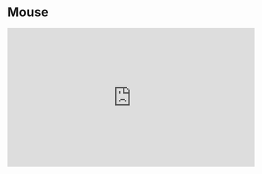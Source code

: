 # Mouse

<iframe 
    width="560" 
    height="315" 
    src="https://www.youtube.com/embed/OOxd4EIs1Q0" 
    title="YouTube video player" 
    frameborder="0" 
    allow="accelerometer; autoplay; clipboard-write; encrypted-media; gyroscope; picture-in-picture; web-share" 
    allowfullscreen>
</iframe>


